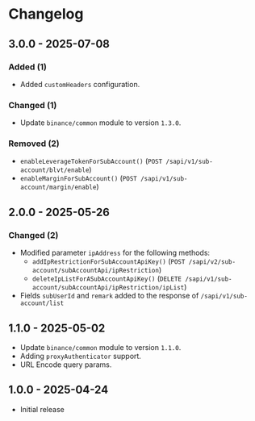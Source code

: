 # Changelog

## 3.0.0 - 2025-07-08

### Added (1)

- Added `customHeaders` configuration.

### Changed (1)

- Update `binance/common` module to version `1.3.0`.

### Removed (2)

- `enableLeverageTokenForSubAccount()` (`POST /sapi/v1/sub-account/blvt/enable`)
- `enableMarginForSubAccount()` (`POST /sapi/v1/sub-account/margin/enable`)

## 2.0.0 - 2025-05-26

### Changed (2)

- Modified parameter `ipAddress` for the following methods:
  - `addIpRestrictionForSubAccountApiKey()` (`POST /sapi/v2/sub-account/subAccountApi/ipRestriction`)
  - `deleteIpListForASubAccountApiKey()` (`DELETE /sapi/v1/sub-account/subAccountApi/ipRestriction/ipList`)
- Fields `subUserId` and `remark` added to the response of `/sapi/v1/sub-account/list`

## 1.1.0 - 2025-05-02

- Update `binance/common` module to version `1.1.0`.
- Adding `proxyAuthenticator` support.
- URL Encode query params.

## 1.0.0 - 2025-04-24

- Initial release
